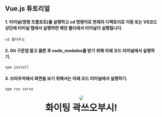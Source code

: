 ## Vue.js 튜토리얼

#### 1. 터미널(명령 프롬포트)를 실행하고 cd 명령어로 현재의 디렉토리로 이동 또는 VS코드 상단에 터미널 탭에서 실행하면 해당 폴더에서 터미널이 실행됩니다. 
```
cd 폴더주소
```

####  2. Git 구준엽 말고 클론 후 node_modules를 받기 위해 아래 코드 터미널에서 실행하기.
```
npm install
```

#### 3. 브라우저에서 화면을 보기 위해서는 아래 코드 터미널에서 실행하기.
```
npm run serve
```

<div style="text-align: center;">
<img src="https://avatars.githubusercontent.com/u/150220356?v=4" style="max-width: 300px; border-radius: 50%">
<div style="font-size: 30px;">
    <strong>화이팅 곽쓰오부시!</strong>
</div>
</div>

